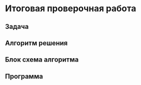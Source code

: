 # Итоговая проверочная работа

## Задача

## Алгоритм решения

## Блок схема алгоритма

## Программа